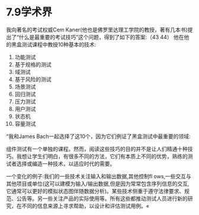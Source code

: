 # 7.9学术界

我向著名的考试权威Cem Kaner(他也是佛罗里达理工学院的教授，著有几本书)提出了“什么是最重要的考试技巧”这个问题，得到了如下的答案:（43 44）
他在他的黑盒测试课程中教授10种基本的技术:
1. 功能测试
2. 基于规格的测试
3. 域测试
4. 基于风险的测试
5. 场景测试
6. 回归测试
7. 压力测试
8. 用户测试
9. 状态机
10. 容量测试

“我和James Bach一起选择了这10个，因为它们例证了黑盒测试中最重要的领域:

组件测试有一个单独的课程。然而，阅读这些技巧的目的并不是让人们精通十种技巧。我想让学生们明白，有很多不同的方法，它们有本质上不同的优势，熟练的测试者选择或编造一种技术，以适应时代的需要。

一个变化的例子:我们的一些技术关注输入和输出数据,其他控制fl ows,一些交互与其他项目或单位(这可以建模为输入/输出数据,但是因为常常包含序列信息的交互,它通常可以更好的模拟状态图伴随数据分析)。某些技术侧重于遵守法律要求、规范、公告等。另一些关注产品的实际使用等。所有这些都推动测试人员进行新的研究，在不同的信息来源上寻求帮助，以设计和评估测试用例。«